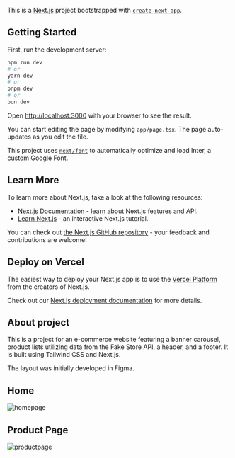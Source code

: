 This is a [Next.js](https://nextjs.org/) project bootstrapped with [`create-next-app`](https://github.com/vercel/next.js/tree/canary/packages/create-next-app).

## Getting Started

First, run the development server:

```bash
npm run dev
# or
yarn dev
# or
pnpm dev
# or
bun dev
```

Open [http://localhost:3000](http://localhost:3000) with your browser to see the result.

You can start editing the page by modifying `app/page.tsx`. The page auto-updates as you edit the file.

This project uses [`next/font`](https://nextjs.org/docs/basic-features/font-optimization) to automatically optimize and load Inter, a custom Google Font.

## Learn More

To learn more about Next.js, take a look at the following resources:

- [Next.js Documentation](https://nextjs.org/docs) - learn about Next.js features and API.
- [Learn Next.js](https://nextjs.org/learn) - an interactive Next.js tutorial.

You can check out [the Next.js GitHub repository](https://github.com/vercel/next.js/) - your feedback and contributions are welcome!

## Deploy on Vercel

The easiest way to deploy your Next.js app is to use the [Vercel Platform](https://vercel.com/new?utm_medium=default-template&filter=next.js&utm_source=create-next-app&utm_campaign=create-next-app-readme) from the creators of Next.js.

Check out our [Next.js deployment documentation](https://nextjs.org/docs/deployment) for more details.

## About project

This is a project for an e-commerce website featuring a banner carousel, product lists utilizing data from the Fake Store API, a header, and a footer. It is built using Tailwind CSS and Next.js.

The layout was initially developed in Figma.

## Home

![homepage](https://github.com/MateusRanzani/niche-store-ecommerce/assets/92117219/ed8b7de2-20c9-427d-b54b-8dc2fce55a9e)

## Product Page

![productpage](https://github.com/MateusRanzani/niche-store-ecommerce/assets/92117219/609c457c-f706-476b-a127-33f7d55cded1)

